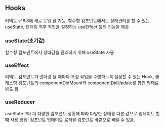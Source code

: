 ## Hooks

리액트 v16.8에 새로 도입 된 기능. 함수형 컴포넌트에서도 상태관리를 할 수 있는 useState, 랜더링 직후 작업을 설정하는 useEffect 등의 기능을 제공

### useState(초기값)

함수형 컴포넌트에서 상태값을 관리하기 위해 useState 사용

### useEffect

리액트 컴포넌트가 랜더링 될 때마다 특정 작업을 수행하도록 설정할 수 있는 Hook, 클래스형 컴포넌트의 componentDidMount와 componentDidUpdate를 합친 형태로 봐도 됨.

### useReducer

useState보다 더 다양한 컴포넌트 상황에 따라 다양한 상태를 다른 값으로 업데이트 할 때 사용
장점: 컴포넌트 업데이트 로직을 컴포넌트 바깥으로 빼낼 수 있음.
